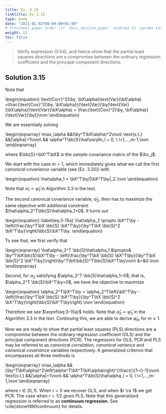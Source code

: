 ```yaml
---
title: Ex. 3.15
linktitle: Ex 3.15
type: book
date: "2021-01-02T00:00:00+01:00"
# Prev/next pager order (if `docs_section_pager` enabled in `params.toml`)
weight: 12
toc: false
---
```


> Verify expression (3.64), and hence show that the partial least squares directions are a compromise between the ordinary regression coefficient and the principal component directions.

## Solution 3.15

Note that

\begin{equation}
    \text{Corr}^2(\by, \bX\alpha)\text{Var}(\bX\alpha) =\frac{\text{Cov}^2(\by, \bX\alpha)}{\text{Var}(\by)\text{Var}(\bX\alpha)}\text{Var}(\bX\alpha) = \frac{\text{Cov}^2(\by, \bX\alpha)}{\text{Var}(\by)}\non
\end{equation}

We are essentially solving 

\begin{eqnarray}
    \max_\alpha &&(\by^T\bX\alpha)^2\non\\
    \text{s.t.} &&\|\alpha\|=1\non\\
                && \alpha^T\bb{S}\hat\varphi_l = 0, \  l=1,...,m-1,\non
\end{eqnarray}

where $\bb{S}=\bX^T\bX$ is the sample covariance matrix of the $\bx_j$.

We start with the case $m=1$, which immediately gives what we call the first *canonical covariance* variable (see [Ex. 3.20]) with

\begin{equation}
    \hat\alpha_1 = \bX^T\by/\|\bX^T\by\|_2.\non
\end{equation}

Note that $\hat\alpha_1 \propto \hat\varphi_1$ in Algorithm 3.3 in the text. 

The second canonical covariance variable, $\hat\alpha_2$, then has to maximize the same objective with additional constraint $\hat\alpha_2^T\bb{S}\hat\alpha_1=0$. It turns out 

\begin{equation}
\label{eq:3-15a}
    \hat\alpha_2 \propto \bX^T\by - \left(\frac{\by^T\bX \bb{S} \bX^T\by}{\by^T\bX \bb{S}^2 \bX^T\by}\right)\bb{S}\bX^T\by.
\end{equation}

To see that, we first verify that

\begin{eqnarray}
    \hat\alpha_2^T \bb{S}\hat\alpha_1 &\propto&  \by^T\bX\bb{S}\bX^T\by - \left(\frac{\by^T\bX \bb{S} \bX^T\by}{\by^T\bX \bb{S}^2 \bX^T\by}\right)\by^T\bX\bb{S}^T\bb{S}\bX^T\by\non\\
    &=&0.\non
\end{eqnarray}

Second, for $\alpha_2$ satisfying $\alpha_2^T \bb{S}\hat\alpha_1=0$, that is, $\alpha_2^T \bb{S}\bX^T\by=0$, we have the objective to maximize 

\begin{equation}
    \alpha_2^T\bX^T\by = \alpha_2^T\left(\bX^T\by - \left(\frac{\by^T\bX \bb{S} \bX^T\by}{\by^T\bX \bb{S}^2 \bX^T\by}\right)\bb{S}\bX^T\by\right).\non
\end{equation}

Therefore we see $\eqref{eq:3-15a}$ holds. Note that $\hat\alpha_2\propto \hat\varphi_2$ in the Algorithm 3.3 in the text. Continuing this, we are able to derive $\hat\varphi_m$ for $m\ge 1$. 

Now we are ready to show that partial least squares (PLS) directions are a compromise between the ordinary regression coefficient (OLS) and the principal component directions (PCR). The regressors for OLS, PCR and PLS may be referred to as *canonical correlation*, *canonical variance* and *canonical covariance* variables respectively. A generalized criterion that encompasses all three methods is

\begin{eqnarray}
    \max_\alpha &&(\by^T\bX\alpha)^2\left(\alpha^T\bX^T\bX\alpha\right)^{\frac{r}{1-r}-1}\non\\
    \text{s.t.} &&\|\alpha\|=1\non\\
                && \alpha^T\bb{S}\hat\alpha_l = 0, \  l=1,...,m-1,\non
\end{eqnarray}

where $r\in [0, 1).$ When $r =0$ we recover OLS, and when $r \ra 1$ we get PCR. The case when $r=1/2$ gives PLS. Note that this generalized regression is referred to as **continuum regression**. See \cite{stone1990continuum} for details.

